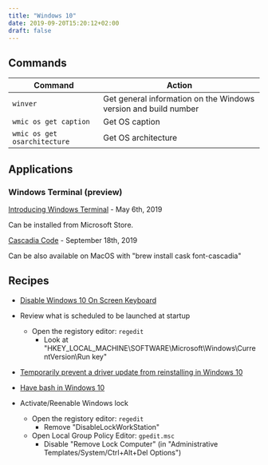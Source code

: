 ```yaml
---
title: "Windows 10"
date: 2019-09-20T15:20:12+02:00
draft: false
---
```


## Commands

Command | Action
------- | ------
`winver` | Get general information on the Windows version and build number
`wmic os get caption` | Get OS caption
`wmic os get osarchitecture` | Get OS architecture

## Applications

### Windows Terminal (preview)

[Introducing Windows Terminal](https://devblogs.microsoft.com/commandline/introducing-windows-terminal/) - May 6th, 2019

Can be installed from Microsoft Store.

[Cascadia Code](https://devblogs.microsoft.com/commandline/cascadia-code/) - September 18th, 2019

Can be also available on MacOS with "brew install cask font-cascadia"

## Recipes

* [Disable Windows 10 On Screen Keyboard](https://appuals.com/fix-disable-windows-10-screen-keyboard/)

* Review what is scheduled to be launched at startup
  * Open the registory editor: `regedit`
    * Look at "HKEY_LOCAL_MACHINE\SOFTWARE\Microsoft\Windows\CurrentVersion\Run key"

* [Temporarily prevent a driver update from reinstalling in Windows 10](https://support.microsoft.com/en-us/kb/3073930)

* [Have bash in Windows 10](http://www.howtogeek.com/249966/how-to-install-and-use-the-linux-bash-shell-on-windows-10/)

* Activate/Reenable Windows lock
  * Open the registory editor: `regedit`
    * Remove "DisableLockWorkStation"
  * Open Local Group Policy Editor: `gpedit.msc`
    * Disable "Remove Lock Computer" (in "Administrative Templates/System/Ctrl+Alt+Del Options")
